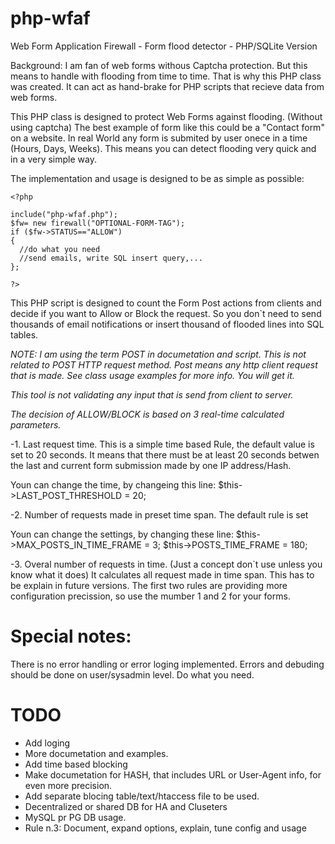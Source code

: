 php-wfaf
========

Web Form Application Firewall - Form flood detector - PHP/SQLite Version

Background:
I am fan of web forms withous Captcha protection. But this means to handle with flooding from time to time.
That is why this PHP class was created. It can act as hand-brake for PHP scripts that recieve data from web forms.

This PHP class is designed to protect Web Forms against flooding. (Without using captcha)
The best example of form like this could be a "Contact form" on a website. In real World
any form is submited by user onece in a time (Hours, Days, Weeks).
This means you can detect flooding very quick and in a very simple way.

The implementation and usage is designed to be as simple as possible:

```
<?php

include("php-wfaf.php");
$fw= new firewall("OPTIONAL-FORM-TAG");
if ($fw->STATUS=="ALLOW")
{
  //do what you need
  //send emails, write SQL insert query,...
};

?>
```

This PHP script is designed to count the Form Post actions from clients and decide if you want
to Allow or Block the request. So you don`t need to send thousands of email notifications or insert thousand of flooded lines into SQL tables.


*NOTE: I am using the term POST in documetation and script. This is not related to POST HTTP request method.
Post means any http client request that is made. See class usage examples for more info. You will get it.*

*This tool is not validating any input that is send from client to server.*

*The decision of ALLOW/BLOCK is based on 3 real-time calculated parameters.*

-1. Last request time.
This is a simple time based Rule, the default value is set to 20 seconds. It means that there
must be at least 20 seconds betwen the last and current form submission made by one IP address/Hash.

Youn can change the time, by changeing this line:
$this->LAST_POST_THRESHOLD     = 20;

-2. Number of requests made in preset time span.
The default rule is set 

Youn can change the settings, by changing these line:
$this->MAX_POSTS_IN_TIME_FRAME = 3;
$this->POSTS_TIME_FRAME        = 180;


-3. Overal number of requests in time. (Just a concept don`t use unless you know what it does)
It calculates all request made in time span. This has to be explain in future versions.
The first two rules are providing more configuration precission, so use the mumber 1 and 2 for your forms.



Special notes:
==============
There is no error handling or error loging implemented. Errors and debuding should be
done on user/sysadmin level. Do what you need.


TODO
====
* Add loging
* More documetation and examples.
* Add time based blocking
* Make documetation for HASH, that includes URL or User-Agent info, for even more precision.
* Add separate blocing table/text/htaccess file to be used.
* Decentralized or shared DB for HA and Cluseters
* MySQL pr PG DB usage.
* Rule n.3: Document, expand options, explain, tune config and usage




